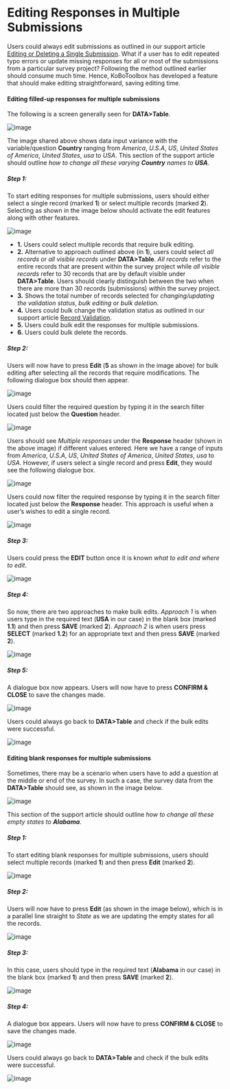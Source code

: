 # Editing Responses in Multiple Submissions

Users could always edit submissions as outlined in our support article [Editing or Deleting a Single Submission](howto_edit_single_submissions.md). What if a user has to edit repeated typo errors or update missing responses for all or most of the submissions from a particular survey project? Following the method outlined earlier should consume much time. Hence, KoBoToolbox has developed a feature that should make editing straightforward, saving editing time.

#### Editing filled-up responses for multiple submissions

The following is a screen generally seen for **DATA>Table**.

![image](/images/howto_edit_multiple_submissions/edit_multiple_1.png)

The image shared above shows data input variance with the variable/question **Country** ranging from _America_, _U.S.A_, _US_, _United States of America_, _United States_, _usa_ to _USA_. This section of the support article should outline _how to change all these varying **Country** names to **USA**_.

##### Step 1: 

To start editing responses for multiple submissions, users should either select a single record (marked **1**) or select multiple records (marked **2**). Selecting as shown in the image below should activate the edit features along with other features.

![image](/images/howto_edit_multiple_submissions/edit_multiple_2.png)

   * **1.** Users could select multiple records that require bulk editing.
   * **2.** Alternative to approach outlined above (in **1**), users could select _all records_ or _all visible records_ under **DATA>Table**. _All records_ refer to the entire records that are present within the survey project while _all visible records_ refer to 30 records that are by default visible under **DATA>Table**. Users should clearly distinguish between the two when there are more than 30 records (submissions) within the survey project.
   * **3.** Shows the total number of records selected for _changing/updating the validation status_, _bulk editing_ or _bulk deletion_.
   * **4.** Users could bulk change the validation status as outlined in our support article [Record Validation](record_validation.md).
   * **5.** Users could bulk edit the responses for multiple submissions.
   * **6.** Users could bulk delete the records.

##### Step 2:

Users will now have to press **Edit** (**5** as shown in the image above) for bulk editing after selecting all the records that require modifications. The following dialogue box should then appear.

![image](/images/howto_edit_multiple_submissions/edit_multiple_3.png)

Users could filter the required question by typing it in the search filter located just below the **Question** header. 

![image](/images/howto_edit_multiple_submissions/edit_multiple_4.png)

Users should see _Multiple responses_ under the **Response** header (shown in the above image) if different values entered. Here we have a range of inputs from _America_, _U.S.A_, _US_, _United States of America_, _United States_, _usa_ to _USA_. However, if users select a single record and press **Edit**, they would see the following dialogue box.

![image](/images/howto_edit_multiple_submissions/edit_multiple_5.png)

Users could now filter the required response by typing it in the search filter located just below the **Response** header. This approach is useful when a user’s wishes to edit a single record.

![image](/images/howto_edit_multiple_submissions/edit_multiple_6.png)

##### Step 3:

Users could press the **EDIT** button once it is known _what to edit and where to edit_. 

![image](/images/howto_edit_multiple_submissions/edit_multiple_7.png)

##### Step 4:

So now, there are two approaches to make bulk edits. _Approach 1_ is when users type in the required text (**USA** in our case) in the blank box (marked **1.1**) and then press **SAVE** (marked **2**). _Approach 2_ is when users press **SELECT** (marked **1.2**) for an appropriate text and then press **SAVE** (marked **2**).

![image](/images/howto_edit_multiple_submissions/edit_multiple_8.png)

##### Step 5:

A dialogue box now appears. Users will now have to press **CONFIRM & CLOSE** to save the changes made.

![image](/images/howto_edit_multiple_submissions/edit_multiple_9.png)

Users could always go back to **DATA>Table** and check if the bulk edits were successful.

![image](/images/howto_edit_multiple_submissions/edit_multiple_10.png)

#### Editing blank responses for multiple submissions

Sometimes, there may be a scenario when users have to add a question at the middle or end of the survey. In such a case, the survey data from the **DATA>Table** should see, as shown in the image below.

![image](/images/howto_edit_multiple_submissions/edit_multiple_11.png)

This section of the support article should outline _how to change all these empty states to **Alabama**_. 

##### Step 1: 

To start editing blank responses for multiple submissions, users should select multiple records (marked **1**) and then press **Edit** (marked **2**). 

![image](/images/howto_edit_multiple_submissions/edit_multiple_12.png)

##### Step 2:

Users will now have to press **Edit** (as shown in the image below), which is in a parallel line straight to _State_ as we are updating the empty states for all the records. 

![image](/images/howto_edit_multiple_submissions/edit_multiple_13.png)

##### Step 3:

In this case, users should type in the required text (**Alabama** in our case) in the blank box (marked **1**) and then press **SAVE** (marked **2**). 

![image](/images/howto_edit_multiple_submissions/edit_multiple_14.png)

##### Step 4:

A dialogue box appears. Users will now have to press **CONFIRM & CLOSE** to save the changes made.

![image](/images/howto_edit_multiple_submissions/edit_multiple_15.png)

Users could always go back to **DATA>Table** and check if the bulk edits were successful.

![image](/images/howto_edit_multiple_submissions/edit_multiple_16.png)
